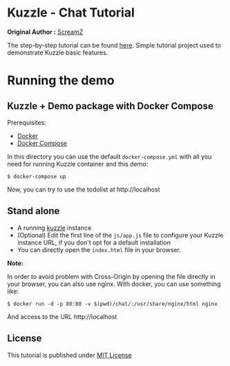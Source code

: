 # Kuzzle - Chat Tutorial

**Original Author :** [ScreamZ](https://github.com/ScreamZ)


The step-by-step tutorial can be found [here](./tutorial.md).
Simple tutorial project used to demonstrate Kuzzle basic features.

# Running the demo

## Kuzzle + Demo package with Docker Compose

Prerequisites:

* [Docker](https://docs.docker.com/installation/#installation)
* [Docker Compose](https://docs.docker.com/compose/install/)

In this directory you can use the default `docker-compose.yml` with all you need for running Kuzzle container and this demo:

```
$ docker-compose up
```

Now, you can try to use the todolist at http://localhost

## Stand alone

* A running [kuzzle](https://github.com/kuzzleio/kuzzle) instance
* (Optional) Edit the first line of the ``js/app.js`` file to configure your Kuzzle instance URL, if you don't opt for a default installation
* You can directly open the `index.html` file in your browser.

**Note:**

In order to avoid problem with Cross-Origin by opening the file directly in your browser, you can also use nginx. With docker, you can use something like:

    $ docker run -d -p 80:80 -v $(pwd)/chat/:/usr/share/nginx/html nginx
    
And access to the URL http://localhost

## License

This tutorial is published under [MIT License](LICENSE)
